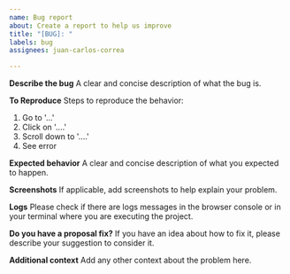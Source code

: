 ```yaml
---
name: Bug report
about: Create a report to help us improve
title: "[BUG]: "
labels: bug
assignees: juan-carlos-correa

---
```


**Describe the bug**
A clear and concise description of what the bug is.

**To Reproduce**
Steps to reproduce the behavior:
1. Go to '...'
2. Click on '....'
3. Scroll down to '....'
4. See error

**Expected behavior**
A clear and concise description of what you expected to happen.

**Screenshots**
If applicable, add screenshots to help explain your problem.

**Logs**
Please check if there are logs messages in the browser console or in your terminal where you are executing the project.

**Do you have a proposal fix?**
If you have an idea about how to fix it, please describe your suggestion to consider it.

**Additional context**
Add any other context about the problem here.
